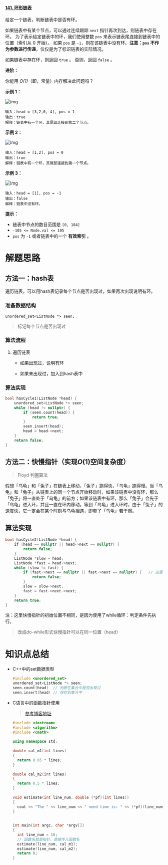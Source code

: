 #### [141. 环形链表](https://leetcode-cn.com/problems/linked-list-cycle/)

给定一个链表，判断链表中是否有环。

如果链表中有某个节点，可以通过连续跟踪 `next` 指针再次到达，则链表中存在环。 为了表示给定链表中的环，我们使用整数 `pos` 来表示链表尾连接到链表中的位置（索引从 0 开始）。 如果 `pos` 是 `-1`，则在该链表中没有环。**注意：`pos` 不作为参数进行传递**，仅仅是为了标识链表的实际情况。

如果链表中存在环，则返回 `true` 。 否则，返回 `false` 。

 

**进阶：**

你能用 *O(1)*（即，常量）内存解决此问题吗？

 

**示例 1：**

![img](https://assets.leetcode-cn.com/aliyun-lc-upload/uploads/2018/12/07/circularlinkedlist.png)

```
输入：head = [3,2,0,-4], pos = 1
输出：true
解释：链表中有一个环，其尾部连接到第二个节点。
```

**示例 2：**

![img](https://assets.leetcode-cn.com/aliyun-lc-upload/uploads/2018/12/07/circularlinkedlist_test2.png)

```
输入：head = [1,2], pos = 0
输出：true
解释：链表中有一个环，其尾部连接到第一个节点。
```

**示例 3：**

![img](https://assets.leetcode-cn.com/aliyun-lc-upload/uploads/2018/12/07/circularlinkedlist_test3.png)

```
输入：head = [1], pos = -1
输出：false
解释：链表中没有环。
```

 

**提示：**

- 链表中节点的数目范围是 `[0, 104]`
- `-105 <= Node.val <= 105`
- `pos` 为 `-1` 或者链表中的一个 **有效索引** 。

# 解题思路

## 方法一：hash表

遍历链表，可以用hash表记录每个节点是否出现过，如果再次出现说明有环。

### 准备数据结构

`unordered_set<ListNode *> seen;`

> 标记每个节点是否出现过

### 算法流程 

1. 遍历链表

   - 如果出现过，说明有环

   - 如果未出现过，加入到hash表中

### 算法实现

```C++
bool hasCycle1(ListNode *head) {
    unordered_set<ListNode *> seen;
    while (head != nullptr) {
        if (seen.count(head)) {
            return true;
        }
        seen.insert(head);
        head = head->next;
    }
    return false;
}
```



## 方法二：快慢指针（实现$O(1)$空间复杂度）

> Floyd 判圈算法

假想「乌龟」和「兔子」在链表上移动，「兔子」跑得快，「乌龟」跑得慢。当「乌龟」和「兔子」从链表上的同一个节点开始移动时，如果该链表中没有环，那么「兔子」将一直处于「乌龟」的前方；如果该链表中有环，那么「兔子」会先于「乌龟」进入环，并且一直在环内移动。等到「乌龟」进入环时，由于「兔子」的速度快，它一定会在某个时刻与乌龟相遇，即套了「乌龟」若干圈。

## 算法实现

```c++
bool hasCycle2(ListNode *head) {
    if (head == nullptr || head->next == nullptr) {
        return false;
    }
    ListNode *slow = head;
    ListNode *fast = head->next;
    while (slow != fast) {
        if (fast->next == nullptr || fast->next == nullptr) {   // 这里只需要判断fast的后两个是否为空即可
            return false;
        }
        slow = slow->next;
        fast = fast->next->next;
    }
    return true;
}
```

注：这里快慢指针的初始位置不相同，是因为使用了while循环：判定条件先执行。

> 改成do-while形式快慢指针可以在同一位置（head）

# 知识点总结

- C++中的set数据类型

  ```C++
  #include <unordered_set>
  unordered_set<ListNode *> seen;
  seen.count(head) 	// 判断在集合中是否出现过
  seen.insert(head)	// 保存到集合中
  ```

- C语言中的函数指针使用

  > [参考博客地址](https://blog.csdn.net/zj1131190425/article/details/92065897)

  ```c++
  #include <iostream>
  #include <algorithm>
  #include <cmath>
   
  using namespace std;
   
  double cal_m1(int lines)
  {
  	return 0.05 * lines;
  } 
   
  double cal_m2(int lines)
  {
  	return 0.5 * lines;
  }
   
  void estimate(int line_num, double (*pf)(int lines))
  {
  	cout << "The " << line_num << " need time is: " << (*pf)(line_num) << endl; 
  }
   
   
  int main(int argc, char *argv[])
  {
  	int line_num = 10;
  	// 函数名就是指针，直接传入函数名
  	estimate(line_num, cal_m1);
  	estimate(line_num, cal_m2); 
  	return 0;
  }
  ```

  

